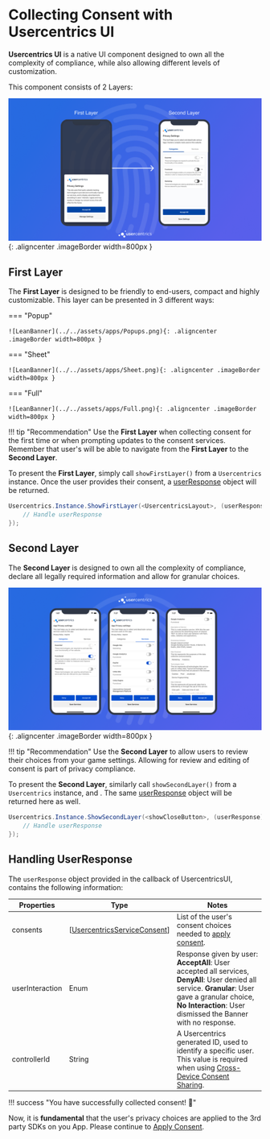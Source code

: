 # Collecting Consent with Usercentrics UI

**Usercentrics UI** is a native UI component designed to own all the complexity of compliance, while also allowing different levels of customization.

This component consists of 2 Layers:

![LeanBanner](../../assets/apps/Layers.png){: .aligncenter .imageBorder width=800px }

## First Layer

The **First Layer** is designed to be friendly to end-users, compact and highly customizable. This layer can be presented in 3 different ways:

=== "Popup"
    
    ![LeanBanner](../../assets/apps/Popups.png){: .aligncenter .imageBorder width=800px }

=== "Sheet"
    
    ![LeanBanner](../../assets/apps/Sheet.png){: .aligncenter .imageBorder width=800px }

=== "Full"

    ![LeanBanner](../../assets/apps/Full.png){: .aligncenter .imageBorder width=800px }

!!! tip "Recommendation"
    Use the **First Layer** when collecting consent for the first time or when prompting updates to the consent services. Remember that user's will be able to navigate from the **First Layer** to the **Second Layer**.

To present the **First Layer**, simply call `showFirstLayer()` from a `Usercentrics` instance. Once the user provides their consent, a [userResponse](#handling-userresponse) object will be returned.

```c#
Usercentrics.Instance.ShowFirstLayer(<UsercentricsLayout>, (userResponse) => {
    // Handle userResponse
});
```

## Second Layer

The **Second Layer** is designed to own all the complexity of compliance, declare all legally required information and allow for granular choices.

![Second Layer](../../assets/apps/SecondLayer.png){: .aligncenter .imageBorder width=800px }

!!! tip "Recommendation"
    Use the **Second Layer** to allow users to review their choices from your game settings. Allowing for review and editing of consent is part of privacy compliance.

To present the **Second Layer**, similarly call `showSecondLayer()` from a `Usercentrics` instance, and . The same [userResponse](#handling-userresponse) object will be returned here as well.

```c#
Usercentrics.Instance.ShowSecondLayer(<showCloseButton>, (userResponse) => {
    // Handle userResponse
});
```

## Handling UserResponse

The `userResponse` object provided in the callback of UsercentricsUI, contains the following information:

| Properties      | Type                                                                                  | Notes                                                                                                                                                                                                               |
|-----------------|---------------------------------------------------------------------------------------|---------------------------------------------------------------------------------------------------------------------------------------------------------------------------------------------------------------------|
| consents        | [[UsercentricsServiceConsent](../../apps/api/core-api.md#usercentricsserviceconsent)] | List of the user's consent choices needed to [apply consent](./apply_consent.md).                                                                                                                                   |
| userInteraction | Enum                                                                                  | Response given by user: **AcceptAll**: User accepted all services, **DenyAll**: User denied all service. **Granular**: User gave a granular choice, **No Interaction**: User dismissed the Banner with no response. |
| controllerId    | String                                                                                | A Usercentrics generated ID, used to identify a specific user. This value is required when using [Cross-Device Consent Sharing](../../apps/features/restore-user-sessions.md).                                      |

!!! success "You have successfully collected consent! 🚀"

Now, it is **fundamental** that the user's privacy choices are applied to the 3rd party SDKs on you App.
Please continue to [Apply Consent](./apply_consent.md).
